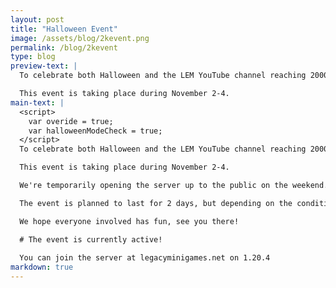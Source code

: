 ```yaml
---
layout: post
title: "Halloween Event"
image: /assets/blog/2kevent.png
permalink: /blog/2kevent
type: blog
preview-text: | 
  To celebrate both Halloween and the LEM YouTube channel reaching 2000 subscribers, LEM will be public this weekend!

  This event is taking place during November 2-4.
main-text: | 
  <script>
    var overide = true;
    var halloweenModeCheck = true;
  </script>
  To celebrate both Halloween and the LEM YouTube channel reaching 2000 subscribers, LEM will be public this weekend!

  This event is taking place during November 2-4.

  We're temporarily opening the server up to the public on the weekend. There will be no sign-ups or anything like that required to participate, If you've been wanting to try the server out before it goes public this would be your chance!

  The event is planned to last for 2 days, but depending on the conditions might last longer and the server might temporarily re-enter its closed state if no moderators are able to keep an eye on the server at the time. (We will try our best to prevent this though!)

  We hope everyone involved has fun, see you there!

  # The event is currently active!
  
  You can join the server at legacyminigames.net on 1.20.4
markdown: true
---
```

